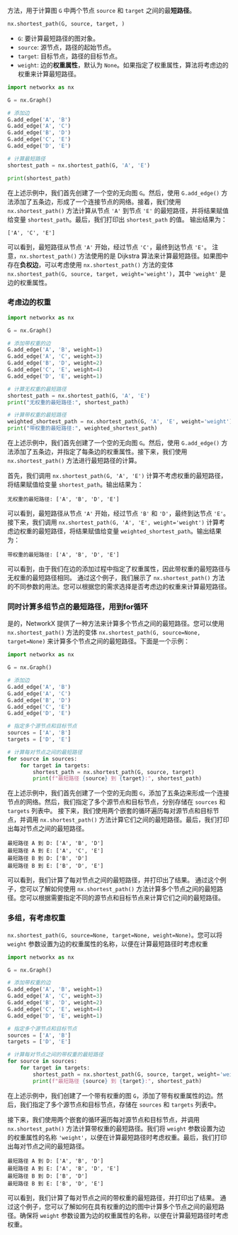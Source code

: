 方法，用于计算图 `G` 中两个节点 `source` 和 `target` 之间的最**短路径**。

```python
nx.shortest_path(G, source, target, )
```

- `G`: 要计算最短路径的图对象。
- `source`: 源节点，路径的起始节点。
- `target`: 目标节点，路径的目标节点。
- `weight`: 边的**权重属性**，默认为 `None`。如果指定了权重属性，算法将考虑边的权重来计算最短路径。

```python
import networkx as nx

G = nx.Graph()

# 添加边
G.add_edge('A', 'B')
G.add_edge('A', 'C')
G.add_edge('B', 'D')
G.add_edge('C', 'E')
G.add_edge('D', 'E')

# 计算最短路径
shortest_path = nx.shortest_path(G, 'A', 'E')

print(shortest_path)
```

在上述示例中，我们首先创建了一个空的无向图 `G`。然后，使用 `G.add_edge()` 方法添加了五条边，形成了一个连接节点的网络。接着，我们使用 `nx.shortest_path()` 方法计算从节点 `'A'` 到节点 `'E'` 的最短路径，并将结果赋值给变量 `shortest_path`。最后，我们打印出 `shortest_path` 的值。
输出结果为：
```
['A', 'C', 'E']
```
可以看到，最短路径从节点 `'A'` 开始，经过节点 `'C'`，最终到达节点 `'E'`。
注意，`nx.shortest_path()` 方法使用的是 Dijkstra 算法来计算最短路径。如果图中存在**负权边**，可以考虑使用 `nx.shortest_path()` 方法的变体 `nx.shortest_path(G, source, target, weight='weight')`，其中 `'weight'` 是边的权重属性。

### 考虑边的权重
```python
import networkx as nx

G = nx.Graph()

# 添加带权重的边
G.add_edge('A', 'B', weight=1)
G.add_edge('A', 'C', weight=3)
G.add_edge('B', 'D', weight=2)
G.add_edge('C', 'E', weight=4)
G.add_edge('D', 'E', weight=1)

# 计算无权重的最短路径
shortest_path = nx.shortest_path(G, 'A', 'E')
print("无权重的最短路径:", shortest_path)

# 计算带权重的最短路径
weighted_shortest_path = nx.shortest_path(G, 'A', 'E', weight='weight')
print("带权重的最短路径:", weighted_shortest_path)
```

在上述示例中，我们首先创建了一个空的无向图 `G`。然后，使用 `G.add_edge()` 方法添加了五条边，并指定了每条边的权重属性。接下来，我们使用 `nx.shortest_path()` 方法进行最短路径的计算。

首先，我们调用 `nx.shortest_path(G, 'A', 'E')` 计算不考虑权重的最短路径，将结果赋值给变量 `shortest_path`。输出结果为：

```
无权重的最短路径: ['A', 'B', 'D', 'E']
```

可以看到，最短路径从节点 `'A'` 开始，经过节点 `'B'` 和 `'D'`，最终到达节点 `'E'`。
接下来，我们调用 `nx.shortest_path(G, 'A', 'E', weight='weight')` 计算考虑边权重的最短路径，将结果赋值给变量 `weighted_shortest_path`。输出结果为：
```
带权重的最短路径: ['A', 'B', 'D', 'E']
```
可以看到，由于我们在边的添加过程中指定了权重属性，因此带权重的最短路径与无权重的最短路径相同。
通过这个例子，我们展示了 `nx.shortest_path()` 方法的不同参数的用法。您可以根据您的需求选择是否考虑边的权重来计算最短路径。


### 同时计算多组节点的最短路径，用到for循环
是的，NetworkX 提供了一种方法来计算多个节点之间的最短路径。您可以使用 `nx.shortest_path()` 方法的变体 `nx.shortest_path(G, source=None, target=None)` 来计算多个节点之间的最短路径。下面是一个示例：
```python
import networkx as nx

G = nx.Graph()

# 添加边
G.add_edge('A', 'B')
G.add_edge('A', 'C')
G.add_edge('B', 'D')
G.add_edge('C', 'E')
G.add_edge('D', 'E')

# 指定多个源节点和目标节点
sources = ['A', 'B']
targets = ['D', 'E']

# 计算每对节点之间的最短路径
for source in sources:
    for target in targets:
        shortest_path = nx.shortest_path(G, source, target)
        print(f"最短路径 {source} 到 {target}:", shortest_path)
```
在上述示例中，我们首先创建了一个空的无向图 `G`，添加了五条边来形成一个连接节点的网络。然后，我们指定了多个源节点和目标节点，分别存储在 `sources` 和 `targets` 列表中。
接下来，我们使用两个嵌套的循环遍历每对源节点和目标节点，并调用 `nx.shortest_path()` 方法计算它们之间的最短路径。最后，我们打印出每对节点之间的最短路径。

```
最短路径 A 到 D: ['A', 'B', 'D']
最短路径 A 到 E: ['A', 'C', 'E']
最短路径 B 到 D: ['B', 'D']
最短路径 B 到 E: ['B', 'D', 'E']
```
可以看到，我们计算了每对节点之间的最短路径，并打印出了结果。
通过这个例子，您可以了解如何使用 `nx.shortest_path()` 方法计算多个节点之间的最短路径。您可以根据需要指定不同的源节点和目标节点来计算它们之间的最短路径。


### 多组，有考虑权重
`nx.shortest_path(G, source=None, target=None, weight=None)`。您可以将 `weight` 参数设置为边的权重属性的名称，以便在计算最短路径时考虑权重
```python
import networkx as nx

G = nx.Graph()

# 添加带权重的边
G.add_edge('A', 'B', weight=1)
G.add_edge('A', 'C', weight=3)
G.add_edge('B', 'D', weight=2)
G.add_edge('C', 'E', weight=4)
G.add_edge('D', 'E', weight=1)

# 指定多个源节点和目标节点
sources = ['A', 'B']
targets = ['D', 'E']

# 计算每对节点之间的带权重的最短路径
for source in sources:
    for target in targets:
        shortest_path = nx.shortest_path(G, source, target, weight='weight')
        print(f"最短路径 {source} 到 {target}:", shortest_path)
```

在上述示例中，我们创建了一个带有权重的图 `G`，添加了带有权重属性的边。然后，我们指定了多个源节点和目标节点，存储在 `sources` 和 `targets` 列表中。

接下来，我们使用两个嵌套的循环遍历每对源节点和目标节点，并调用 `nx.shortest_path()` 方法计算带权重的最短路径。我们将 `weight` 参数设置为边的权重属性的名称 `'weight'`，以便在计算最短路径时考虑权重。最后，我们打印出每对节点之间的最短路径。
```
最短路径 A 到 D: ['A', 'B', 'D']
最短路径 A 到 E: ['A', 'B', 'D', 'E']
最短路径 B 到 D: ['B', 'D']
最短路径 B 到 E: ['B', 'D', 'E']
```
可以看到，我们计算了每对节点之间的带权重的最短路径，并打印出了结果。
通过这个例子，您可以了解如何在具有权重的边的图中计算多个节点之间的最短路径。确保将 `weight` 参数设置为边的权重属性的名称，以便在计算最短路径时考虑权重。